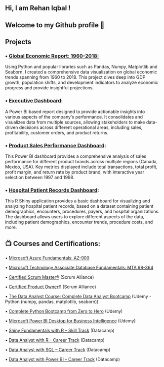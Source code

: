 ## Hi, I am Rehan Iqbal ! 

## Welcome to my Github profile 👋


## Projects

### • [Global Economic Report: 1960-2018:](https://github.com/Rehaniqbal19/EconomicReport/)
Using Python and popular libraries such as Pandas, Numpy, Matplotlib and Seaborn, I created a comprehensive data visualization on global economic trends spanning from 1960 to 2018. This project dives deep into GDP growth, population shifts, and development indicators to analyze economic progress and provide insightful projections.


### • [Executive Dashboard](https://github.com/Rehaniqbal19/Executive-Detailed-Report/tree/main): 
A Power BI based report designed to provide actionable insights into various aspects of the company's performance. It consolidates and visualizes data from multiple sources, allowing stakeholders to make data-driven decisions across different operational areas, including sales, profitability, customer orders, and product returns.



### • [Product Sales Performance Dashboard](https://github.com/Rehaniqbal19/Product-Market-Analysis/blob/main/README.md): 
This Power BI dashboard provides a comprehensive analysis of sales performance for different product brands across multiple regions (Canada, Mexico, USA). Key metrics displayed include total transactions, total profit, profit margin, and return rate by product brand, with interactive year selection between 1997 and 1998.



### • [Hospital Patient Records Dashboard](https://github.com/Rehaniqbal19/Hospital-Patient-Dashboard/blob/main/README.md): 
This R Shiny application provides a basic dashboard for visualizing and analyzing hospital patient records, based on a dataset containing patient demographics, encounters, procedures, payers, and hospital organizations. The dashboard allows users to explore different aspects of the data, including patient demographics, encounter trends, procedure costs, and more.




## 📺 Courses and Certifications:

• [Microsoft Azure Fundamentals: AZ-900](https://learn.microsoft.com/en-us/users/rehaniqbal-8477/credentials/fc859fb86644273f?ref=https%3A%2F%2Fwww.linkedin.com%2F)

• [Microsoft Technology Associate Database Fundamentals: MTA 98-364](https://www.credly.com/badges/ff540ba4-d580-47e5-b770-5242ccd79bdd/linked_in_profile)

• [Certified Scrum Master®](https://bcert.me/bc/html/show-badge.html?b=qlojbvml) (Scrum Alliance)

• [Certified Product Owner®](https://bcert.me/bc/html/show-badge.html?b=cruevcah) (Scrum Alliance)

• [The Data Analyst Course: Complete Data Analyst Bootcamp](https://www.udemy.com/certificate/UC-74d1ef8d-0fa2-40ae-8c63-e4ace571e9e1/) (Udemy - Python (numpy, pandas, matplotlib, seaborn))

• [Complete Python Bootcamp from Zero to Hero](https://www.udemy.com/certificate/UC-84afd0be-d9b2-466a-b121-7d52b75be547/) (Udemy)

• [Microsoft Power BI Desktop for Business Intelligence](https://www.udemy.com/certificate/UC-72240b8d-be3e-453e-a5df-7c46e2761377/) (Udemy)

• [Shiny Fundamentals with R – Skill Track](https://www.datacamp.com/completed/statement-of-accomplishment/track/bf0f327492bb1dcc2f27f34689aa274841044794) (Datacamp)

• [Data Analyst with R – Career Track](https://www.datacamp.com/completed/statement-of-accomplishment/track/90f80672befdfe9e741fc65c3342a4e9a9cc2967) (Datacamp)

• [Data Analyst with SQL – Career Track](https://www.datacamp.com/completed/statement-of-accomplishment/track/8be7768f8612799814bd76c2109fda4bfc1a0f5e) (Datacamp)

• [Data Analyst with Power BI – Career Track](https://www.datacamp.com/completed/statement-of-accomplishment/track/c4046a13a1c3c3c73b5daf5d7c2fbc3c92c9cc6e) (Datacamp)


<!--
**Rehaniqbal19/Rehaniqbal19** is a ✨ _special_ ✨ repository because its `README.md` (this file) appears on your GitHub profile.

Here are some ideas to get you started:

- 🔭 I’m currently working on ...
- 🌱 I’m currently learning ...
- 👯 I’m looking to collaborate on ...
- 🤔 I’m looking for help with ...
- 💬 Ask me about ...
- 📫 How to reach me: ...
- 😄 Pronouns: ...
- ⚡ Fun fact: ...
-->
